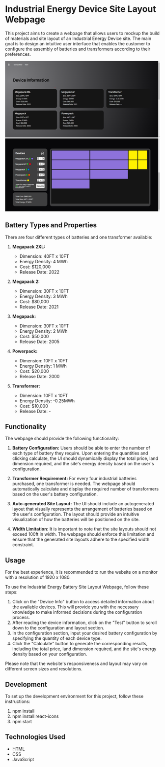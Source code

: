 # Industrial Energy Device Site Layout Webpage
This project aims to create a webpage that allows users to mockup the build of materials and site layout of an Industrial Energy Device site. The main goal is to design an intuitive user interface that enables the customer to configure the assembly of batteries and transformers according to their preferences.

![Picture](assets/Descriptions.png)
![Picture](assets/Layout.png)

## Battery Types and Properties

There are four different types of batteries and one transformer available:

1. **Megapack 2XL:**
   - Dimension: 40FT x 10FT
   - Energy Density: 4 MWh
   - Cost: $120,000
   - Release Date: 2022

2. **Megapack 2:**
   - Dimension: 30FT x 10FT
   - Energy Density: 3 MWh
   - Cost: $80,000
   - Release Date: 2021

3. **Megapack:**
   - Dimension: 30FT x 10FT
   - Energy Density: 2 MWh
   - Cost: $50,000
   - Release Date: 2005

4. **Powerpack:**
   - Dimension: 10FT x 10FT
   - Energy Density: 1 MWh
   - Cost: $20,000
   - Release Date: 2000

5. **Transformer:**
   - Dimension: 10FT x 10FT
   - Energy Density: -0.25MWh
   - Cost: $10,000
   - Release Date: -

## Functionality

The webpage should provide the following functionality:

1. **Battery Configuration:** Users should be able to enter the number of each type of battery they require. Upon entering the quantities and clicking calculate, the UI should dynamically display the total price, land dimension required, and the site's energy density based on the user's configuration.

2. **Transformer Requirement:** For every four industrial batteries purchased, one transformer is needed. The webpage should automatically calculate and display the required number of transformers based on the user's battery configuration.

3. **Auto-generated Site Layout:** The UI should include an autogenerated layout that visually represents the arrangement of batteries based on the user's configuration. The layout should provide an intuitive visualization of how the batteries will be positioned on the site.

4. **Width Limitation:** It is important to note that the site layouts should not exceed 100ft in width. The webpage should enforce this limitation and ensure that the generated site layouts adhere to the specified width constraint.

## Usage

For the best experience, it is recommended to run the website on a monitor with a resolution of 1920 x 1080.

To use the Industrial Energy Battery Site Layout Webpage, follow these steps:

1. Click on the "Device Info" button to access detailed information about the available devices. This will provide you with the necessary knowledge to make informed decisions during the configuration process.
2. After reading the device information, click on the "Test" button to scroll down to the configuration and layout section.
3. In the configuration section, input your desired battery configuration by specifying the quantity of each device type.
4. Click the "Calculate" button to generate the corresponding results, including the total price, land dimension required, and the site's energy density based on your configuration.

Please note that the website's responsiveness and layout may vary on different screen sizes and resolutions.

## Development

To set up the development environment for this project, follow these instructions:

1. npm install
2. npm install react-icons
3. npm start

## Technologies Used

- HTML
- CSS
- JavaScript
